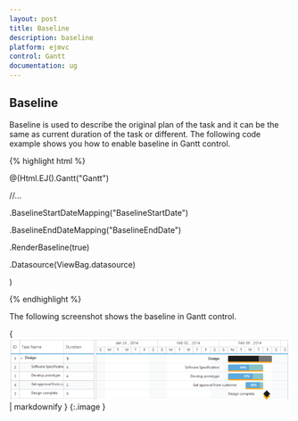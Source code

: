 ```yaml
---
layout: post
title: Baseline
description: baseline
platform: ejmvc
control: Gantt
documentation: ug
---
```


## Baseline

Baseline is used to describe the original plan of the task and it can be the same as current duration of the task or different. The following code example shows you how to enable baseline in Gantt control.





{% highlight html %}



@(Html.EJ().Gantt("Gantt")

//...

.BaselineStartDateMapping("BaselineStartDate")

.BaselineEndDateMapping("BaselineEndDate")

.RenderBaseline(true)

.Datasource(ViewBag.datasource)

)



{% endhighlight %}





The following screenshot shows the baseline in Gantt control.



{ ![](Baseline_images/Baseline_img1.png) | markdownify }
{:.image }


